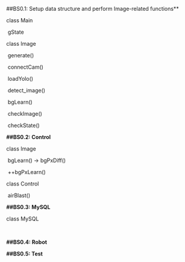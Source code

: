 ##BS0.1: Setup data structure and perform Image-related functions**

class Main

​	gState

class Image

​	generate()

​	connectCam()

​	loadYolo()

​	detect_image()

​	bgLearn()

​	checkImage()

​	checkState()



**##BS0.2: Control** 

class Image

​	bgLearn() -> bgPxDiff()

​	++bgPxLearn()

class Control

​	airBlast()



**##BS0.3: MySQL**

class MySQL

​	

**##BS0.4: Robot**

**##BS0.5: Test**
